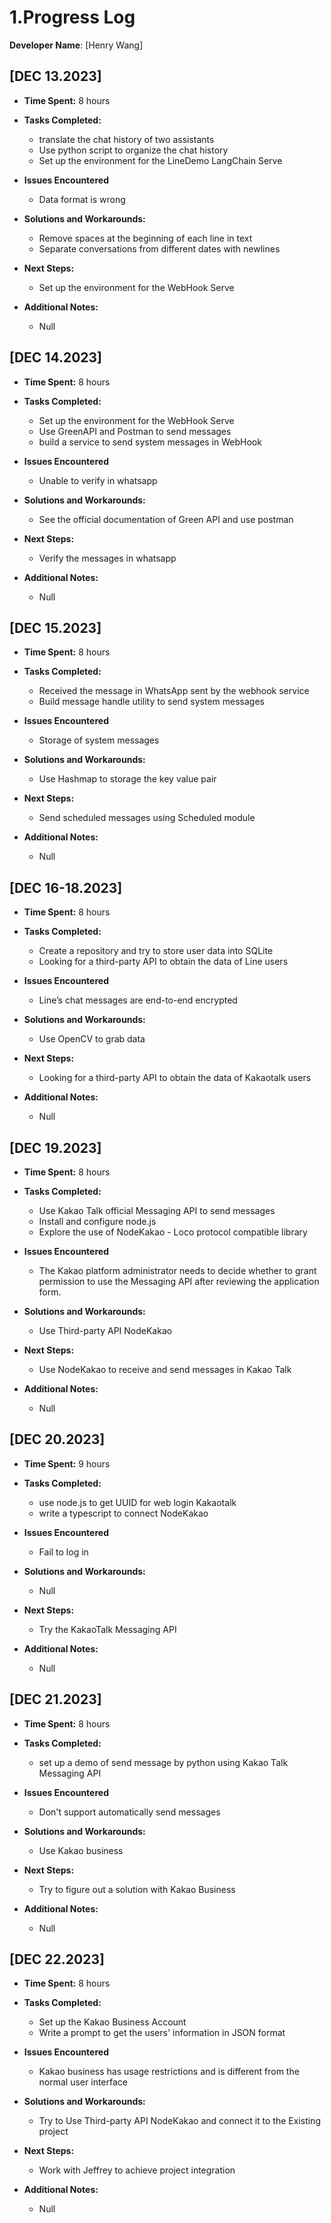 # 1.Progress Log
__Developer Name__: [Henry Wang]
## [DEC 13.2023]
- __Time Spent:__ 8 hours

- __Tasks Completed:__ 
  - translate the chat history of two assistants
  - Use python script to organize the chat history
  - Set up the environment for the LineDemo LangChain Serve
  
- __Issues Encountered__ 
  - Data format is wrong
  
- __Solutions and Workarounds:__
  - Remove spaces at the beginning of each line in text
  - Separate conversations from different dates with newlines
​
- __Next Steps:__
   - Set up the environment for the WebHook Serve
  
- __Additional Notes:__
   - Null


## [DEC 14.2023]
- __Time Spent:__ 8 hours

- __Tasks Completed:__ 
  - Set up the environment for the WebHook Serve
  - Use GreenAPI and Postman to send messages
  - build a service to send system messages in WebHook
- __Issues Encountered__ 
  - Unable to verify in whatsapp
- __Solutions and Workarounds:__
  - See the official documentation of Green API and use postman
- __Next Steps:__
  - Verify the messages in whatsapp
- __Additional Notes:__
  - Null

## [DEC 15.2023]
- __Time Spent:__ 8 hours

- __Tasks Completed:__ 
  - Received the message in WhatsApp sent by the webhook service 
  - Build message handle utility to send system messages
- __Issues Encountered__ 
  - Storage of system messages
- __Solutions and Workarounds:__
  - Use Hashmap to storage the key value pair
- __Next Steps:__
   - Send scheduled messages using Scheduled module
- __Additional Notes:__
   - Null

## [DEC 16-18.2023]
- __Time Spent:__ 8 hours

- __Tasks Completed:__ 
  - Create a repository and try to store user data into SQLite 
  - Looking for a third-party API to obtain the data of Line users
- __Issues Encountered__ 
  - Line’s chat messages are end-to-end encrypted
- __Solutions and Workarounds:__
  - Use OpenCV to grab data
- __Next Steps:__
   - Looking for a third-party API to obtain the data of Kakaotalk users
- __Additional Notes:__
   - Null
## [DEC 19.2023]
- __Time Spent:__ 8 hours

- __Tasks Completed:__ 
  - Use Kakao Talk official Messaging API to send messages 
  - Install and configure node.js
  - Explore the use of NodeKakao - Loco protocol compatible library
- __Issues Encountered__ 
  - The Kakao platform administrator needs to decide whether to grant permission to use the Messaging API after reviewing the application form.
- __Solutions and Workarounds:__
  - Use Third-party API NodeKakao
- __Next Steps:__
  - Use NodeKakao to receive and send messages in Kakao Talk
- __Additional Notes:__
  - Null
## [DEC 20.2023]
- __Time Spent:__ 9 hours

- __Tasks Completed:__ 
  - use node.js to get UUID for web login Kakaotalk
  - write a typescript to connect NodeKakao
- __Issues Encountered__ 
  - Fail to log in
- __Solutions and Workarounds:__
  - Null
- __Next Steps:__
  - Try the KakaoTalk Messaging API
- __Additional Notes:__
  - Null
## [DEC 21.2023]
- __Time Spent:__ 8 hours

- __Tasks Completed:__ 
  - set up a demo of send message by python using Kakao Talk Messaging API 
- __Issues Encountered__ 
  - Don't support automatically send messages
- __Solutions and Workarounds:__
  - Use Kakao business
- __Next Steps:__
  - Try to figure out a solution with Kakao Business
- __Additional Notes:__
  - Null

## [DEC 22.2023]
- __Time Spent:__ 8 hours

- __Tasks Completed:__ 
  - Set up the Kakao Business Account
  - Write a prompt to get the users' information in JSON format
- __Issues Encountered__ 
  - Kakao business has usage restrictions and is different from the normal user interface
- __Solutions and Workarounds:__
  - Try to Use Third-party API NodeKakao and connect it to the Existing project
- __Next Steps:__
  - Work with Jeffrey to achieve project integration
- __Additional Notes:__
  - Null